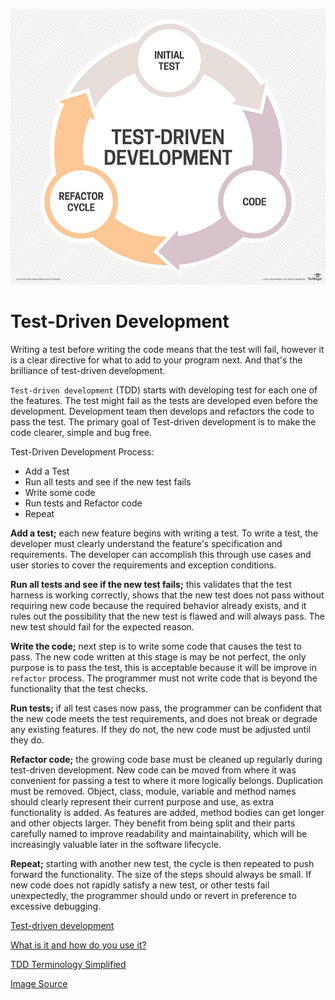 ![software_quality](img/software_quality.jpg)
# Test-Driven Development
Writing a test before writing the code means that the test will fail, however it is a clear directive for what to add to your program next. And that's the brilliance of test-driven development.

`Test-driven development` (TDD) starts with developing test for each one of the features. The test might fail as the tests are developed even before the development. Development team then develops and refactors the code to pass the test. The primary goal of Test-driven development is to make the code clearer, simple and bug free.

Test-Driven Development Process:
- Add a Test
- Run all tests and see if the new test fails
- Write some code
- Run tests and Refactor code
- Repeat

__Add a test;__ each new feature begins with writing a test. To write a test, the developer must clearly understand the feature's specification and requirements. The developer can accomplish this through use cases and user stories to cover the requirements and exception conditions.

__Run all tests and see if the new test fails;__ this validates that the test harness is working correctly, shows that the new test does not pass without requiring new code because the required behavior already exists, and it rules out the possibility that the new test is flawed and will always pass. The new test should fail for the expected reason.

__Write the code;__ next step is to write some code that causes the test to pass. The new code written at this stage is may be not perfect, the only purpose is to pass the test, this is acceptable because it will be improve in `refactor` process. The programmer must not write code that is beyond the functionality that the test checks.

__Run tests;__ if all test cases now pass, the programmer can be confident that the new code meets the test requirements, and does not break or degrade any existing features. If they do not, the new code must be adjusted until they do.

__Refactor code;__ the growing code base must be cleaned up regularly during test-driven development. New code can be moved from where it was convenient for passing a test to where it more logically belongs. Duplication must be removed. Object, class, module, variable and method names should clearly represent their current purpose and use, as extra functionality is added. As features are added, method bodies can get longer and other objects larger. They benefit from being split and their parts carefully named to improve readability and maintainability, which will be increasingly valuable later in the software lifecycle.

__Repeat;__ starting with another new test, the cycle is then repeated to push forward the functionality. The size of the steps should always be small. If new code does not rapidly satisfy a new test, or other tests fail unexpectedly, the programmer should undo or revert in preference to excessive debugging.

[Test-driven development](https://en.wikipedia.org/wiki/Test-driven_development)

[What is it and how do you use it?](https://airbrake.io/blog/sdlc/test-driven-development)

[TDD Terminology Simplified](https://code.tutsplus.com/articles/tdd-terminology-simplified--net-30626)

[Image Source](http://searchsoftwarequality.techtarget.com/definition/test-driven-development)